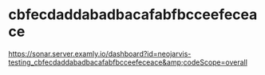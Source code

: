 # cbfecdaddabadbacafabfbcceefeceace
https://sonar.server.examly.io/dashboard?id=neojarvis-testing_cbfecdaddabadbacafabfbcceefeceace&amp;codeScope=overall
